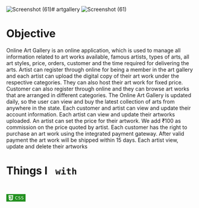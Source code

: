 ![Screenshot (61)](https://github.com/Harshini620/artgallery/assets/134605084/b967e3e9-503d-4f85-b467-b44cfbda4a86)# artgallery
![Screenshot (61)](https://github.com/Harshini620/artgallery/assets/134605084/aa6bf570-c1d4-49d6-8f85-0f69284ad24b)
# Objective
Online Art Gallery is an online application, which is used to manage all information related to art works available, famous artists, types of arts, all art styles, price, orders, customer and the time required for delivering the arts. Artist can register through online for being a member in the art gallery and each artist can upload the digital copy of their art work under the respective categories. They can also host their art work for fixed price. Customer can also register through online and they can browse art works that are arranged in different categories. The Online Art Gallery is updated daily, so the user can view and buy the latest collection of arts from anywhere in the state.  Each customer and artist can view and update their account information. Each artist can view and update their artworks uploaded. An artist can set the price for their artwork. We add ₹100 as commission on the price quoted by artist. Each customer has the right to purchase an art work using the integrated payment gateway. After valid payment the art work will be shipped within 15 days. Each artist view, update and delete their artworks
# Things I <CODE> with
<svg xmlns="http://www.w3.org/2000/svg" xmlns:xlink="http://www.w3.org/1999/xlink" width="51" height="20" role="img" aria-label="CSS"><title>CSS</title><g shape-rendering="crispEdges"><rect width="0" height="20" fill="#555"/><rect x="0" width="51" height="20" fill="#239120"/></g><g fill="#fff" text-anchor="middle" font-family="Verdana,Geneva,DejaVu Sans,sans-serif" text-rendering="geometricPrecision" font-size="110"><image x="5" y="3" width="14" height="14" xlink:href="data:image/svg+xml;base64,PHN2ZyBmaWxsPSJ3aGl0ZSIgcm9sZT0iaW1nIiB2aWV3Qm94PSIwIDAgMjQgMjQiIHhtbG5zPSJodHRwOi8vd3d3LnczLm9yZy8yMDAwL3N2ZyI+PHRpdGxlPkNTUzM8L3RpdGxlPjxwYXRoIGQ9Ik0xLjUgMGgyMWwtMS45MSAyMS41NjNMMTEuOTc3IDI0bC04LjU2NS0yLjQzOEwxLjUgMHptMTcuMDkgNC40MTNMNS40MSA0LjQxbC4yMTMgMi42MjIgMTAuMTI1LjAwMi0uMjU1IDIuNzE2aC02LjY0bC4yNCAyLjU3M2g2LjE4MmwtLjM2NiAzLjUyMy0yLjkxLjgwNC0yLjk1Ni0uODEtLjE4OC0yLjExaC0yLjYxbC4yOSAzLjg1NUwxMiAxOS4yODhsNS4zNzMtMS41M0wxOC41OSA0LjQxNHoiLz48L3N2Zz4="/><text x="345" y="140" transform="scale(.1)" fill="#fff" textLength="230">CSS</text></g></svg>
